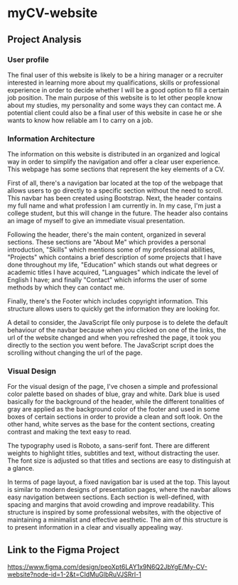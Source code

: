 # myCV-website

## Project Analysis

### User profile
The final user of this website is likely to be a hiring manager or a recruiter interested in learning more about my qualifications, skills or professional experience in order to decide whether I will be a good option to fill a certain job position. The main purpose of this website is to let other people know about my studies, my personality and some ways they can contact me. A potential client could also be a final user of this website in case he or she wants to know how reliable am I to carry on a job.

### Information Architecture
The information on this website is distributed in an organized and logical way in order to simplify the navigation and offer a clear user experience. This webpage has some sections that represent the key elements of a CV.

First of all, there's a navigation bar located at the top of the webpage that allows users to go directly to a specific section without the need to scroll. This navbar has been created using Bootstrap. Next, the header contains my full name and what profession I am currently in. In my case, I'm just a college student, but this will change in the future. The header also contains an image of myself to give an immediate visual presentation.

Following the header, there's the main content, organized in several sections. These sections are "About Me" which provides a personal introduction, "Skills" which mentions some of my professional abilities, "Projects" which contains a brief description of some projects that I have done throughout my life, "Education" which stands out what degrees or academic titles I have acquired, "Languages" which indicate the level of English I have; and finally "Contact" which informs the user of some methods by which they can contact me.

Finally, there's the Footer which includes copyright information. This structure allows users to quickly get the information they are looking for.

A detail to consider, the JavaScript file only purpose is to delete the default behaviour of the navbar because when you clicked on one of the links, the url of the website changed and when you refreshed the page, it took you directly to the section you went before. The JavaScript script does the scrolling without changing the url of the page.

### Visual Design
For the visual design of the page, I've chosen a simple and professional color palette based on shades of blue, gray and white. Dark blue is used basically for the background of the header, while the different tonalities of gray are applied as the background color of the footer and used in some boxes of certain sections in order to provide a clean and soft look. On the other hand, white serves as the base for the content sections, creating contrast and making the text easy to read.

The typography used is Roboto, a sans-serif font. There are different weights to highlight titles, subtitles and text, without distracting the user. The font size is adjusted so that titles and sections are easy to distinguish at a glance.

In terms of page layout, a fixed navigation bar is used at the top. This layout is similar to modern designs of presentation pages, where the navbar allows easy navigation between sections. Each section is well-defined, with spacing and margins that avoid crowding and improve readability. This structure is inspired by some professional websites, with the objective of maintaining a minimalist and effective aesthetic. The aim of this structure is to present information in a clear and visually appealing way.

## Link to the Figma Project

https://www.figma.com/design/peoXpt6LAY1x9N6Q2JbYgE/My-CV-website?node-id=1-2&t=CIdMuGlbRuVJSRrl-1
